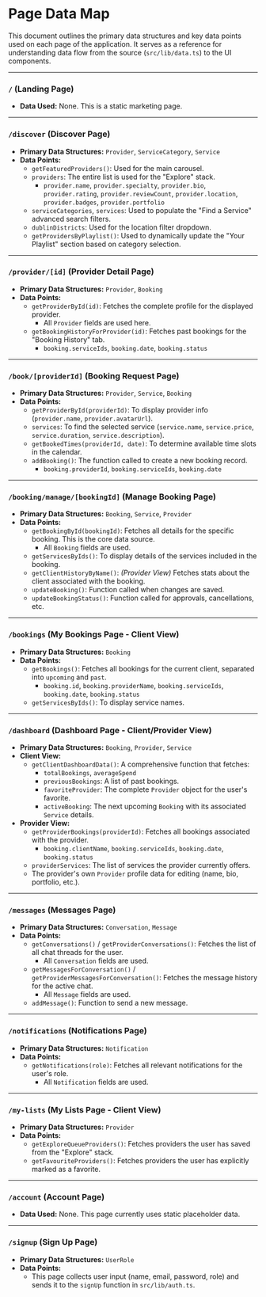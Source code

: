 # Page Data Map

This document outlines the primary data structures and key data points used on each page of the application. It serves as a reference for understanding data flow from the source (`src/lib/data.ts`) to the UI components.

---

### `/` (Landing Page)
- **Data Used:** None. This is a static marketing page.

---

### `/discover` (Discover Page)
- **Primary Data Structures:** `Provider`, `ServiceCategory`, `Service`
- **Data Points:**
    - `getFeaturedProviders()`: Used for the main carousel.
    - `providers`: The entire list is used for the "Explore" stack.
        - `provider.name`, `provider.specialty`, `provider.bio`, `provider.rating`, `provider.reviewCount`, `provider.location`, `provider.badges`, `provider.portfolio`
    - `serviceCategories`, `services`: Used to populate the "Find a Service" advanced search filters.
    - `dublinDistricts`: Used for the location filter dropdown.
    - `getProvidersByPlaylist()`: Used to dynamically update the "Your Playlist" section based on category selection.

---

### `/provider/[id]` (Provider Detail Page)
- **Primary Data Structures:** `Provider`, `Booking`
- **Data Points:**
    - `getProviderById(id)`: Fetches the complete profile for the displayed provider.
        - All `Provider` fields are used here.
    - `getBookingHistoryForProvider(id)`: Fetches past bookings for the "Booking History" tab.
        - `booking.serviceIds`, `booking.date`, `booking.status`

---

### `/book/[providerId]` (Booking Request Page)
- **Primary Data Structures:** `Provider`, `Service`, `Booking`
- **Data Points:**
    - `getProviderById(providerId)`: To display provider info (`provider.name`, `provider.avatarUrl`).
    - `services`: To find the selected service (`service.name`, `service.price`, `service.duration`, `service.description`).
    - `getBookedTimes(providerId, date)`: To determine available time slots in the calendar.
    - `addBooking()`: The function called to create a new booking record.
        - `booking.providerId`, `booking.serviceIds`, `booking.date`

---

### `/booking/manage/[bookingId]` (Manage Booking Page)
- **Primary Data Structures:** `Booking`, `Service`, `Provider`
- **Data Points:**
    - `getBookingById(bookingId)`: Fetches all details for the specific booking. This is the core data source.
        - All `Booking` fields are used.
    - `getServicesByIds()`: To display details of the services included in the booking.
    - `getClientHistoryByName()`: *(Provider View)* Fetches stats about the client associated with the booking.
    - `updateBooking()`: Function called when changes are saved.
    - `updateBookingStatus()`: Function called for approvals, cancellations, etc.

---

### `/bookings` (My Bookings Page - Client View)
- **Primary Data Structures:** `Booking`
- **Data Points:**
    - `getBookings()`: Fetches all bookings for the current client, separated into `upcoming` and `past`.
        - `booking.id`, `booking.providerName`, `booking.serviceIds`, `booking.date`, `booking.status`
    - `getServicesByIds()`: To display service names.

---

### `/dashboard` (Dashboard Page - Client/Provider View)
- **Primary Data Structures:** `Booking`, `Provider`, `Service`
- **Client View:**
    - `getClientDashboardData()`: A comprehensive function that fetches:
        - `totalBookings`, `averageSpend`
        - `previousBookings`: A list of past bookings.
        - `favoriteProvider`: The complete `Provider` object for the user's favorite.
        - `activeBooking`: The next upcoming `Booking` with its associated `Service` details.
- **Provider View:**
    - `getProviderBookings(providerId)`: Fetches all bookings associated with the provider.
        - `booking.clientName`, `booking.serviceIds`, `booking.date`, `booking.status`
    - `providerServices`: The list of services the provider currently offers.
    - The provider's own `Provider` profile data for editing (name, bio, portfolio, etc.).

---

### `/messages` (Messages Page)
- **Primary Data Structures:** `Conversation`, `Message`
- **Data Points:**
    - `getConversations()` / `getProviderConversations()`: Fetches the list of all chat threads for the user.
        - All `Conversation` fields are used.
    - `getMessagesForConversation()` / `getProviderMessagesForConversation()`: Fetches the message history for the active chat.
        - All `Message` fields are used.
    - `addMessage()`: Function to send a new message.

---

### `/notifications` (Notifications Page)
- **Primary Data Structures:** `Notification`
- **Data Points:**
    - `getNotifications(role)`: Fetches all relevant notifications for the user's role.
        - All `Notification` fields are used.

---

### `/my-lists` (My Lists Page - Client View)
- **Primary Data Structures:** `Provider`
- **Data Points:**
    - `getExploreQueueProviders()`: Fetches providers the user has saved from the "Explore" stack.
    - `getFavouriteProviders()`: Fetches providers the user has explicitly marked as a favorite.

---

### `/account` (Account Page)
- **Data Used:** None. This page currently uses static placeholder data.

---

### `/signup` (Sign Up Page)
- **Primary Data Structures:** `UserRole`
- **Data Points:**
    - This page collects user input (name, email, password, role) and sends it to the `signUp` function in `src/lib/auth.ts`.
